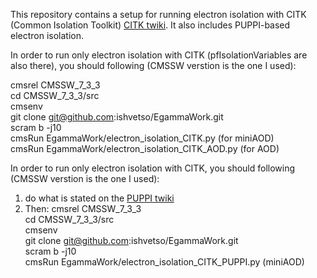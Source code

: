 This repository contains a setup for running electron isolation with CITK (Common Isolation Toolkit) [CITK twiki]. 
It also includes PUPPI-based electron isolation. 

In order to run only electron isolation with CITK (pfIsolationVariables are also there), you should following (CMSSW verstion is the one I used):

cmsrel CMSSW_7_3_3 <br />
cd CMSSW_7_3_3/src <br />
cmsenv  <br />
git clone git@github.com:ishvetso/EgammaWork.git  <br />
scram b -j10  <br />
cmsRun EgammaWork/electron_isolation_CITK.py (for miniAOD)  <br />
cmsRun EgammaWork/electron_isolation_CITK_AOD.py (for AOD)  <br />

In order to run only electron isolation with CITK, you should following (CMSSW verstion is the one I used): 

1. do what is stated on the [PUPPI twiki] 
2. Then: 
cmsrel CMSSW_7_3_3  <br />
cd CMSSW_7_3_3/src <br />
cmsenv <br />
git clone git@github.com:ishvetso/EgammaWork.git <br />
scram b -j10  <br />
cmsRun EgammaWork/electron_isolation_CITK_PUPPI.py (miniAOD) <br />

[CITK twiki]:https://twiki.cern.ch/twiki/bin/viewauth/CMS/CommonIDAndIsolationFW
[PUPPI twiki]:https://twiki.cern.ch/twiki/bin/viewauth/CMS/PUPPI#Validation_framework_in_CMSSW_73
